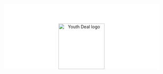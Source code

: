 <div style="background-color: #fff; padding-top: 50px;">
    <p align="center"><a href="https://youthdeal.vercel.app/"><img height="150px" src="https://user-images.githubusercontent.com/62758448/136617703-1f439111-5d4b-43d3-9dc3-1066be8593bc.png" alt="Youth Deal logo" /></a></p>
</div>
